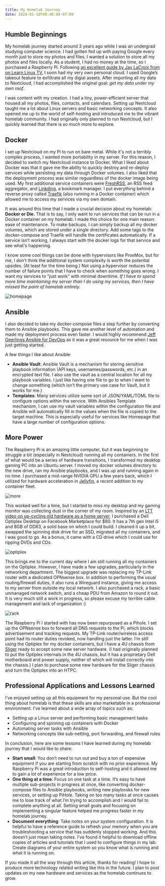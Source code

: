 ```yaml
---
title: My Homelab Journey
date: 2024-01-10T00:40:04-07:00
---
```


## Humble Beginnings

My homelab journey started around 3 years ago while I was an undergrad studying computer science. I had gotten fed up with paying Google every month just to store my photos and files. I wanted a solution to store all my photos and files locally. As a student, I had no money at the time, so I purchased a Raspberry Pi. Following [an excellent guide by Jay LaCroix from on Learn Linux TV](https://www.youtube.com/watch?v=y4dtcr2NL5M), I soon had my very own personal cloud. I used Google’s takeout feature to exfiltrate all my digial assets. After importing all my data to Nextcloud, I had accomplished the original goal: *get my data under my own roof*.

I was content with my creation. I had a tiny, power-efficient server that housed all my photos, files, contacts, and calendars. Setting up Nextcloud taught me a lot about Linux servers and basic networking concepts. It also opened me up to the world of self-hosting and introduced me to the vibrant homelab community. I had originally only planned to run Nextcloud, but I quickly learned that there is *so much more* to explore. 

## Docker

I set up Nextcloud on my Pi to run on bare metal. While it's not a terribly complex process, I wanted more portability in my server. For this reason, I decided to switch my Nextcloud instance to Docker. What I liked about Docker was that it gave me the ability to quickly destroy and re-deploy services while persisting my data through Docker volumes. I also liked that the deployment process was similar reguardless of the docker image being used. My first additional service containers were [FreshRSS](https://github.com/FreshRSS/FreshRSS), an RSS feed aggregator, and [Linkding](https://github.com/sissbruecker/linkding), a bookmark manager. I put everything behind a reverse proxy called [Traefik](https://doc.traefik.io/traefik/) (also running in a Docker container) which allowed me to access my services via my own domain.

It was around this time that I made a crucial decision about my homelab: **Docker or Die.** That is to say, I only want to run services that can be run in a Docker container on my homelab. I made this choice for one main reason: ease of maintenance. To make backups, I can simply backup all my docker volumes, which are stored under a single directory. Add some tags to the docker-compose and Traefik will handle the certificates automatically. If a service isn’t working, I always start with the docker logs for that service and see what's happening. 

I know some cool things can be done with hypervisors like ProxMox, but for me, I don’t think the additional system complexity is worth the potential upsides. (At least for the time being.) Not using a hypervisor reduces the number of failure points that I have to check when something goes wrong. I want my services to “just work” with minimal downtime. *If I have to spend more time maintaining my server than I do using my services, then I have missed the point of homelab entirely.*

![homepage](/images/homepage.png)

## Ansible

I also decided to take my docker-compose files a step further by converting them to Ansible playbooks. This gave me another level of automation and made my deployment process even faster. I would highly recommend [Jeff Geerlings Ansible for DevOps](https://www.jeffgeerling.com/project/ansible-devops) as it was a great resource for me when I was just getting started.

A few things I like about Ansible:

- **Ansible Vault**: Ansible Vault is a mechanism for storing sensitive playbook information (API keys, usernames/passwords, etc.) in an encrypted text file. I also use the vault as a central location for all my playbook variables. I just like having one file to go to when I want to change something (which isn’t the primary use case for Vault, but it works for me.)
- **Templates**: Many services utilize some sort of JSON/YAML/TOML file to configure options within the service. With Ansibles Template mechanism, I can use my vault variables within the configuration file and Ansible will automatically fill in the values when the file is copied to the target machine. This is especially useful for services like Homepage that have a large number of configuration options.

## More Power

The Raspberry Pi is an amazing little computer, but it was beginning to struggle a bit (especially in Nextcloud) running all my containers. In the first of what would be a series of hardware transitions, I transformed my desktop gaming PC into an Ubuntu server. I moved my docker volumes directory to the new drive, ran my Ansible playbooks, and I was up and running again in no time. I purchased a mid-range NVIDIA GPU a few years back, which I utilized for hardware acceleration in [Jellyfin](https://jellyfin.org/), a recent addition to my container fleet.

![more](/images/more.gif)

This worked well for a time, but I started to miss my desktop and my gaming monitor was collecting dust in the corner of my room. Inspired by an [LTT video on up-cycling old hardware as a home server](https://www.youtube.com/watch?v=zPmqbtKwtgw), I purchased a Dell Optiplex Desktop on Facebook Marketplace for $80. It has a 7th gen Intel i5 and 8GB of DDR3, a solid base on which I could build. I cleaned it up a bit, swapped the spinning disk drive for an SSD, migrated all my containers, and I was good to go. As a bonus, it came with a CD drive which I could use for ripping DVDs and CDs.

![optiplex](/images/optiplex.png)

This brings me to the current day where I am still running all my containers on the Optiplex. However, I have made a few upgrades, particularly in the networking department. The biggest upgrade was replacing my TP-Link router with a dedicated OPNsense box. In addition to performing the usual routing/firewall duties, it also runs a Wireguard instance, giving me access to my server from outside my local network. I also purchased a rack, a basic unmanaged network switch, and a cheap PDU from Amazon to round it out. It is very much still a work in progress, so please excuse my terrible cable management and lack of organization :)

![rack](/images/rack.jpg)

The Raspberry Pi I started with has now been repurposed as a Pihole. I set up the OPNsense box to forward all DNS requests to the Pi, which blocks advertisement and tracking requests. My TP-Link router/wireless access point had its router duties revoked, now handling just the latter. I’m still using the Optiplex for my docker containers, but I have a 4U chassis from [Sliger](https://www.sliger.com/) ready to accept some new server hardware. (I had originally planned to put the Optiplex internals in the 4U chassis, but it has a proprietary Dell motherboard and power supply, neither of which will install correctly into the chassis.) I plan to purchase some new hardware for the Sliger chassis and turn the Optiplex into an HTPC.

## Professional Applications and Lessons Learned

I’ve enjoyed setting up all this equipment for my personal use. But the cool thing about homelab is that these skills are also marketable in a professional environment. I’ve learned about a wide array of topics such as:

- Setting up a Linux server and performing basic management tasks
- Configuring and spinning up containers with Docker
- Automating server tasks with Ansible
- Networking concepts like sub-netting, port forwarding, and firewall rules

In conclusion, here are some lessons I have learned during my homelab journey that I would like to share:

- **Start small**: You don’t need to run out and buy a ton of expensive equipment if you are starting from scratch with no prior experience. My Raspberry Pi was a great introduction to self-hosting and it allowed me to gain a lot of experience for a low price.
- **One thing at a time**: Focus on one task at a time. It’s easy to have multiple sub-projects in progress at once, like converting docker-compose files to Ansible playbooks, writing new playbooks for new services, or setting up PiHole. Taking on too many tasks at once causes me to lose track of what I’m trying to accomplish and I would fail to complete anything at all. Setting small goals and focusing on implementing a singular feature helped me progress faster in my homelab journey.
- **Document everything**: Take notes on your system configuration. It is helpful to have a reference guide to refresh your memory when you are troubleshooting a service that has suddenly stopped working. And this doesn’t just mean taking notes. I've found it helpful to download offline copies of articles and tutorials that I used to configure things in my lab. Create diagrams of your entire system so you know what is running and what it is running on.

If you made it all the way through this article, thanks for reading! I hope to produce more technology related writing like this in the future. I plan to post updates on my new hardware and services as the homelab continues to grow.
